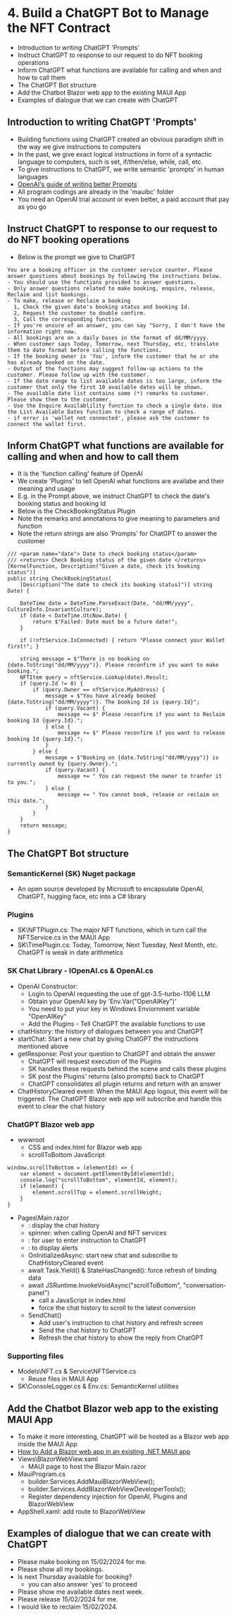 # 4. Build a ChatGPT Bot to Manage the NFT Contract
* Introduction to writing ChatGPT 'Prompts'
* Instruct ChatGPT to response to our request to do NFT booking operations
* Inform ChatGPT what functions are available for calling and when and how to call them
* The ChatGPT Bot structure
* Add the Chatbot Blazor web app to the existing MAUI App
* Examples of dialogue that we can create with ChatGPT

## Introduction to writing ChatGPT 'Prompts' 
* Building functions using ChatGPT created an obvious paradigm shift in the way we give instructions to computers
* In the past, we give exact logical instructions in form of a syntactic language to computers, such is set, if/then/else, while, call, etc.
* To give instructions to ChatGPT, we write semantic 'prompts' in human languages
* [OpenAI's guide of writing better Prompts](https://platform.openai.com/docs/guides/prompt-engineering/six-strategies-for-getting-better-results)
* All program codings are already in the 'mauibc' folder
* You need an OpenAI trial account or even better, a paid account that pay as you go
## Instruct ChatGPT to response to our request to do NFT booking operations
* Below is the prompt we give to ChatGPT
```
You are a booking officer in the customer service counter. Please answer questions about bookings by following the instructions below.
- You should use the functions provided to answer questions.
- Only answer questions related to make booking, enquire, release, Reclaim and list bookings.
- To make, release or Reclaim a booking
  1, Check the given date's booking status and booking Id.
  2, Request the customer to double confirm.
  3, Call the corresponding function.
- If you're unsure of an answer, you can say "Sorry, I don't have the information right now.
- All bookings are on a daily bases in the format of dd/MM/yyyy.
- When customer says Today, Tomorrow, next Thursday, etc, translate them to date format before calling the functions.
- If the booking owner is 'You', inform the customer that he or she has already booked on the date.
- Output of the functions may suggest follow-up actions to the customer. Please follow up with the customer.
- If the date range to list available dates is too large, inform the customer that only the first 10 available dates will be shown.
- The available date list contains some (*) remarks to customer. Please show them to the customer.
- Use the Enquire Availablility function to check a single date. Use the List Available Dates function to check a range of dates.
- if error is 'wallet not connected', please ask the customer to connect the wallet first.
```
## Inform ChatGPT what functions are available for calling and when and how to call them
* It is the 'function calling' feature of OpenAI
* We create 'Plugins' to tell OpenAI what functions are availabe and their meaning and usage
* E.g. in the Prompt above, we instruct ChatGPT to check the date's booking status and booking Id
* Below is the CheckBookingStatus Plugin
* Note the remarks and annotations to give meaning to parameters and function
* Note the return strings are also 'Prompts' for ChatGPT to answer the customer
```
/// <param name="date"> Date to check booking status</param>
/// <returns> Check Booking status of the given date </returns>
[KernelFunction, Description("Given a date, check its booking status")]
public string CheckBookingStatus(
    [Description("The date to check its booking status]")] string Date) {

    DateTime date = DateTime.ParseExact(Date, "dd/MM/yyyy", CultureInfo.InvariantCulture);
    if (date < DateTime.UtcNow.Date) {
        return $"Failed: Date must be a future date!";
    }

    if (!nftService.IsConnected) { return "Please connect your Wallet first!"; }

    string message = $"There is no booking on {date.ToString("dd/MM/yyyy")}. Please reconfirm if you want to make booking.";
    NFTItem query = nftService.Lookup(date).Result;
    if (query.Id != 0) {
        if (query.Owner == nftService.MyAddress) {
            message = $"You have already booked {date.ToString("dd/MM/yyyy")}. The booking Id is {query.Id}";
            if (query.Vacant) {
                message += $" Please reconfirm if you want to Reclaim booking Id {query.Id}.";
            } else {
                message += $" Please reconfirm if you want to release booking Id {query.Id}.";
            }	
        } else {
            message = $"Booking on {date.ToString("dd/MM/yyyy")} is currently owned by {query.Owner}.";
            if (query.Vacant) {
                message += " You can request the owner to tranfer it to you.";
            } else {
                message += " You cannot book, release or reclaim on this date.";
            }
        }
    }
    return message;
}
```
## The ChatGPT Bot structure
### SemanticKernel (SK) Nuget package
* An open source developed by Microsoft to encapsulate OpenAI, ChatGPT, hugging face, etc into a C# library
### Plugins
* SK\NFTPlugin.cs: The major NFT functions, which in turn call the NFTService.cs in the MAUI App
* SK\TimePlugin.cs: Today, Tomorrow, Next Tuesday, Next Month, etc. ChatGPT is weak in date arithmetics
### SK Chat Library - IOpenAI.cs & OpenAI.cs
* OpenAI Constructor:
    * Login to OpenAI requesting the use of gpt-3.5-turbo-1106 LLM
    * Obtain your OpenAI key by 'Env.Var("OpenAIKey")'
    * You need to put your key in Windows Enviornment variable "OpenAIKey"
    * Add the Plugins - Tell ChatGPT the available functions to use
* chatHistory: the history of dialogues between you and ChatGPT
* startChat: Start a new chat by giving ChatGPT the instructions mentioned above
* getResponse: Post your question to ChatGPT and obtain the answer
    * ChatGPT will request execution of the Plugins
    * SK handles these requests behind the scene and calls these plugins
    * SK post the Plugins' returns (also prompts) back to ChatGPT
    * ChatGPT consolidates all plugin returns and return with an answer
* ChatHistoryCleared event: When the MAUI App logout, this event will be triggered. The ChatGPT Blazor web app will subscribe and handle this event to clear the chat history
### ChatGPT Blazor web app
* wwwroot
    * CSS and index.html for Blazor web app
    * scrollToBottom JavaScript
```
window.scrollToBottom = (elementId) => {
    var element = document.getElementById(elementId);
    console.log("scrollToBottom", elementId, element);
    if (element) {
        element.scrollTop = element.scrollHeight;
    }
}
```
* Pages\Main.razor
    * <div class="main">: display the chat history
    * spinner: when calling OpenAI and NFT services
    * <div class="footer">: for user to enter instruction to ChatGPT
    * <div role="alert">: to display alerts
    * OnInitializedAsync: start new chat and subscribe to ChatHistoryCleared event
    * await Task.Yield() & StateHasChanged(): force refresh of binding data
    * await JSRuntime.InvokeVoidAsync("scrollToBottom", "conversation-panel")
        * call a JavaScript in index.html
        * force the chat history to scroll to the latest conversion
    * SendChat()
        * Add user's instruction to chat history and refresh screen
        * Send the chat history to ChatGPT
        * Refresh the chat history to show the reply from ChatGPT
### Supporting files
* Models\NFT.cs & Service\NFTService.cs
    * Reuse files in MAUI App
* SK\ConsoleLogger.cs & Env.cs: SemanticKernel utilities
## Add the Chatbot Blazor web app to the existing MAUI App
* To make it more interesting, ChatGPT will be hosted as a Blazor web app inside the MAUI App
* [How to Add a Blazor web app in an existing .NET MAUI app](https://learn.microsoft.com/en-us/dotnet/maui/user-interface/controls/blazorwebview?view=net-maui-8.0)
* Views\BlazorWebView.xaml
    * MAUI page to host the Blazor Main.razor
* MauiProgram.cs
    * builder.Services.AddMauiBlazorWebView();
    * builder.Services.AddBlazorWebViewDeveloperTools();
    * Register dependency injection for OpenAI, Plugins and BlazorWebView
* AppShell.xaml: add route to BlazorWebView
## Examples of dialogue that we can create with ChatGPT
* Please make booking on 15/02/2024 for me.
* Please show all my bookings.
* Is next Thursday available for booking?
    * you can also answer 'yes' to proceed
* Please show me available dates next week.
* Please release 15/02/2024 for me.
* I would like to reclaim 15/02/2024.
